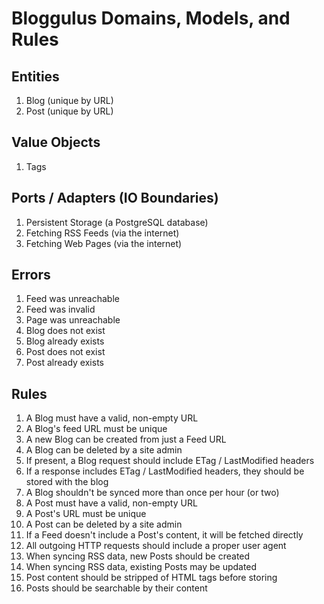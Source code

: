 # Bloggulus Domains, Models, and Rules

## Entities

1. Blog (unique by URL)
2. Post (unique by URL)

## Value Objects

1. Tags

## Ports / Adapters (IO Boundaries)

1. Persistent Storage (a PostgreSQL database)
2. Fetching RSS Feeds (via the internet)
3. Fetching Web Pages (via the internet)

## Errors

1. Feed was unreachable
2. Feed was invalid
3. Page was unreachable
4. Blog does not exist
5. Blog already exists
6. Post does not exist
7. Post already exists

## Rules

1. A Blog must have a valid, non-empty URL
2. A Blog's feed URL must be unique
3. A new Blog can be created from just a Feed URL
4. A Blog can be deleted by a site admin
5. If present, a Blog request should include ETag / LastModified headers
6. If a response includes ETag / LastModified headers, they should be stored with the blog
7. A Blog shouldn't be synced more than once per hour (or two)
8. A Post must have a valid, non-empty URL
9. A Post's URL must be unique
10. A Post can be deleted by a site admin
11. If a Feed doesn't include a Post's content, it will be fetched directly
12. All outgoing HTTP requests should include a proper user agent
13. When syncing RSS data, new Posts should be created
14. When syncing RSS data, existing Posts may be updated
15. Post content should be stripped of HTML tags before storing
16. Posts should be searchable by their content
